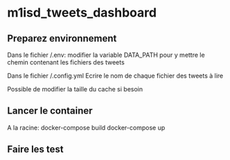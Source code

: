 # m1isd_tweets_dashboard

## Preparez environnement
Dans le fichier /.env:
modifier la variable DATA_PATH pour y mettre le chemin contenant les fichiers
des tweets

Dans le fichier /.config.yml
Ecrire le nom de chaque fichier des tweets à lire

Possible de modifier la taille du cache si besoin

## Lancer le container
A la racine:
    docker-compose build
    docker-compose up
    
## Faire les test
  

